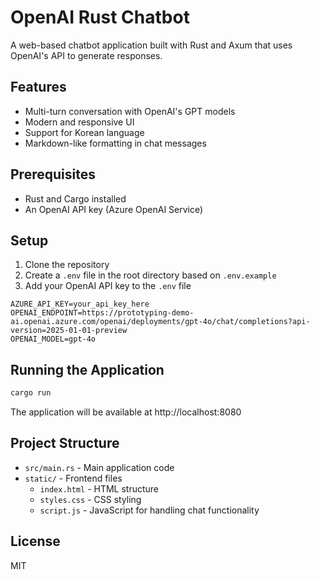 # OpenAI Rust Chatbot

A web-based chatbot application built with Rust and Axum that uses OpenAI's API to generate responses.

## Features

- Multi-turn conversation with OpenAI's GPT models
- Modern and responsive UI
- Support for Korean language
- Markdown-like formatting in chat messages

## Prerequisites

- Rust and Cargo installed
- An OpenAI API key (Azure OpenAI Service)

## Setup

1. Clone the repository
2. Create a `.env` file in the root directory based on `.env.example`
3. Add your OpenAI API key to the `.env` file

```
AZURE_API_KEY=your_api_key_here
OPENAI_ENDPOINT=https://prototyping-demo-ai.openai.azure.com/openai/deployments/gpt-4o/chat/completions?api-version=2025-01-01-preview
OPENAI_MODEL=gpt-4o
```

## Running the Application

```bash
cargo run
```

The application will be available at http://localhost:8080

## Project Structure

- `src/main.rs` - Main application code
- `static/` - Frontend files
  - `index.html` - HTML structure
  - `styles.css` - CSS styling
  - `script.js` - JavaScript for handling chat functionality

## License

MIT
